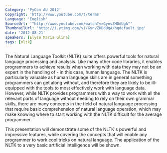 ```yaml
---
Category: 'PyCon AU 2012'
Copyright: 'http://www.youtube.com/t/terms'
Language: 'English'
SourceUrl: '"http://www.youtube.com/watch?v=GynvZHDdUgA"'
ThumbnailUrl: 'http://i.ytimg.com/vi/GynvZHDdUgA/hqdefault.jpg'
date: '2012-08-21'
speakers: [Elyse Maria Glina]
tags: [nltk]
---
```

The Natural Language Toolkit (NLTK) suite offers powerful tools for natural
language processing and analysis. Like many other code libraries, it enables
programmers to achieve results when working with data they may not be an
expert in the handling of - in this case, human language. The NLTK is
particularly valuable as human language skills are in general something
programmers can get along without, and therefore they are likely to be ill-
equipped with the tools to most effectively work with language data. However,
while NLTK provides programmers with a way to work with all the relevant parts
of language without needing to rely on their own grammar skills, there are
many concepts in the field of natural language processing that require basic
comprehension of natural language operation, which may make knowing where to
start working with the NLTK difficult for the average programmer.

This presentation will demonstrate some of the NLTK's powerful and impressive
features, while covering the concepts that will enable any programmer to work
cool tricks on natural language. The application of the NLTK to a very basic
artificial intelligence will be shown.

